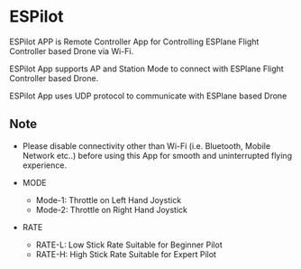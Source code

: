 # ESPilot
ESPilot APP is Remote Controller App for Controlling ESPlane Flight Controller based Drone via Wi-Fi.

ESPilot App supports AP and Station Mode to connect with ESPlane Flight Controller based Drone.

ESPilot App uses UDP protocol to communicate with ESPlane based Drone

## Note
- Please disable connectivity other than Wi-Fi (i.e. Bluetooth, Mobile Network etc..) before using this App for smooth and uninterrupted flying experience.

- MODE
    - Mode-1: Throttle on Left Hand Joystick
    - Mode-2: Throttle on Right Hand Joystick

- RATE
    - RATE-L: Low Stick Rate Suitable for Beginner Pilot
    - RATE-H: High Stick Rate Suitable for Expert Pilot
